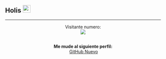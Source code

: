 ## Holis <img src="https://media.giphy.com/media/hvRJCLFzcasrR4ia7z/giphy.gif" width="25px">


______
<p align="center"> 
  Visitante numero:  <br>
  <img src="https://profile-counter.glitch.me/isiszapata2001/count.svg" />
  <br>

</p>

<br>

<div align="center"> <strong>Me mude al siguiente perfil: </strong> <br>
 &nbsp;<a href="https://github.com/isinicolle/isinicolle">GitHub Nuevo</a></div>

